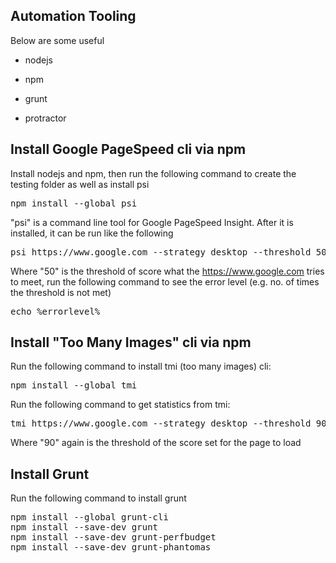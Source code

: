 ## Automation Tooling

Below are some useful
* nodejs
* npm
* grunt

* protractor

## Install Google PageSpeed cli via npm

Install nodejs and npm, then run the following command to create the testing folder as well as install psi

<pre>
npm install --global psi
</pre>

"psi" is a command line tool for Google PageSpeed Insight. After it is installed, it can be run like the following

<pre>
psi https://www.google.com --strategy desktop --threshold 50
</pre>

Where "50" is the threshold of score what the https://www.google.com tries to meet, run the following command to see the 
error level (e.g. no. of times the threshold is not met)

<pre>
echo %errorlevel%
</pre>

## Install "Too Many Images" cli via npm

Run the following command to install tmi (too many images) cli:

<pre>
npm install --global tmi
</pre>

Run the following command to get statistics from tmi:

<pre>
tmi https://www.google.com --strategy desktop --threshold 90
</pre>

Where "90" again is the threshold of the score set for the page to load

## Install Grunt

Run the following command to install grunt

<pre>
npm install --global grunt-cli
npm install --save-dev grunt
npm install --save-dev grunt-perfbudget
npm install --save-dev grunt-phantomas
</pre>
